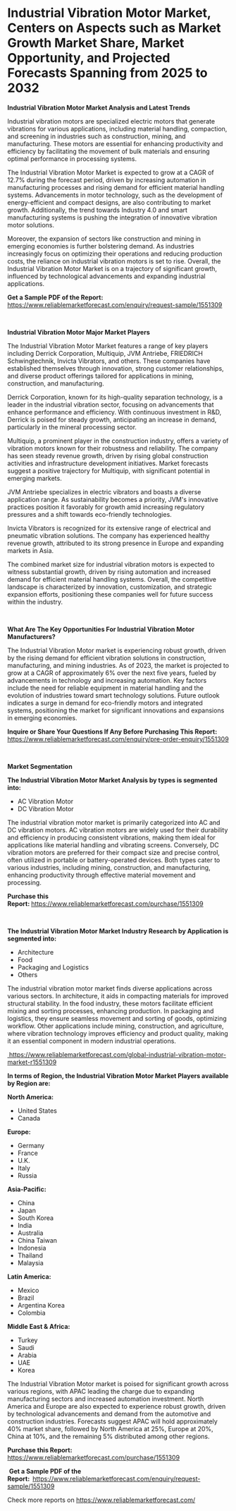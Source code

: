 <p><h1>Industrial Vibration Motor Market, Centers on Aspects such as Market Growth Market Share, Market Opportunity, and Projected Forecasts Spanning from 2025 to 2032</h1></p><p><strong>Industrial Vibration Motor Market Analysis and Latest Trends</strong></p>
<p><p>Industrial vibration motors are specialized electric motors that generate vibrations for various applications, including material handling, compaction, and screening in industries such as construction, mining, and manufacturing. These motors are essential for enhancing productivity and efficiency by facilitating the movement of bulk materials and ensuring optimal performance in processing systems.</p><p>The Industrial Vibration Motor Market is expected to grow at a CAGR of 12.7% during the forecast period, driven by increasing automation in manufacturing processes and rising demand for efficient material handling systems. Advancements in motor technology, such as the development of energy-efficient and compact designs, are also contributing to market growth. Additionally, the trend towards Industry 4.0 and smart manufacturing systems is pushing the integration of innovative vibration motor solutions.</p><p>Moreover, the expansion of sectors like construction and mining in emerging economies is further bolstering demand. As industries increasingly focus on optimizing their operations and reducing production costs, the reliance on industrial vibration motors is set to rise. Overall, the Industrial Vibration Motor Market is on a trajectory of significant growth, influenced by technological advancements and expanding industrial applications.</p></p>
<p><strong>Get a Sample PDF of the Report:&nbsp;</strong> <a href="https://www.reliablemarketforecast.com/enquiry/request-sample/1551309?utm_campaign=3049&utm_medium=2&utm_source=Github&utm_content=ia&utm_term=08042025&utm_id=industrial-vibration-motor">https://www.reliablemarketforecast.com/enquiry/request-sample/1551309</a></p>
<p>&nbsp;</p>
<p><strong>Industrial Vibration Motor Major Market Players</strong></p>
<p><p>The Industrial Vibration Motor Market features a range of key players including Derrick Corporation, Multiquip, JVM Antriebe, FRIEDRICH Schwingtechnik, Invicta Vibrators, and others. These companies have established themselves through innovation, strong customer relationships, and diverse product offerings tailored for applications in mining, construction, and manufacturing.</p><p>Derrick Corporation, known for its high-quality separation technology, is a leader in the industrial vibration sector, focusing on advancements that enhance performance and efficiency. With continuous investment in R&D, Derrick is poised for steady growth, anticipating an increase in demand, particularly in the mineral processing sector.</p><p>Multiquip, a prominent player in the construction industry, offers a variety of vibration motors known for their robustness and reliability. The company has seen steady revenue growth, driven by rising global construction activities and infrastructure development initiatives. Market forecasts suggest a positive trajectory for Multiquip, with significant potential in emerging markets.</p><p>JVM Antriebe specializes in electric vibrators and boasts a diverse application range. As sustainability becomes a priority, JVM's innovative practices position it favorably for growth amid increasing regulatory pressures and a shift towards eco-friendly technologies.</p><p>Invicta Vibrators is recognized for its extensive range of electrical and pneumatic vibration solutions. The company has experienced healthy revenue growth, attributed to its strong presence in Europe and expanding markets in Asia.</p><p>The combined market size for industrial vibration motors is expected to witness substantial growth, driven by rising automation and increased demand for efficient material handling systems. Overall, the competitive landscape is characterized by innovation, customization, and strategic expansion efforts, positioning these companies well for future success within the industry.</p></p>
<p>&nbsp;</p>
<p><strong>What Are The Key Opportunities For Industrial Vibration Motor Manufacturers?</strong></p>
<p><p>The Industrial Vibration Motor market is experiencing robust growth, driven by the rising demand for efficient vibration solutions in construction, manufacturing, and mining industries. As of 2023, the market is projected to grow at a CAGR of approximately 6% over the next five years, fueled by advancements in technology and increasing automation. Key factors include the need for reliable equipment in material handling and the evolution of industries toward smart technology solutions. Future outlook indicates a surge in demand for eco-friendly motors and integrated systems, positioning the market for significant innovations and expansions in emerging economies.</p></p>
<p><strong>Inquire or Share Your Questions If Any Before Purchasing This Report:</strong> <a href="https://www.reliablemarketforecast.com/enquiry/pre-order-enquiry/1551309?utm_campaign=3049&utm_medium=2&utm_source=Github&utm_content=ia&utm_term=08042025&utm_id=industrial-vibration-motor">https://www.reliablemarketforecast.com/enquiry/pre-order-enquiry/1551309</a></p>
<p>&nbsp;</p>
<p><strong>Market Segmentation</strong></p>
<p><strong>The Industrial Vibration Motor Market Analysis by types is segmented into:</strong></p>
<p><ul><li>AC Vibration Motor</li><li>DC Vibration Motor</li></ul></p>
<p><p>The industrial vibration motor market is primarily categorized into AC and DC vibration motors. AC vibration motors are widely used for their durability and efficiency in producing consistent vibrations, making them ideal for applications like material handling and vibrating screens. Conversely, DC vibration motors are preferred for their compact size and precise control, often utilized in portable or battery-operated devices. Both types cater to various industries, including mining, construction, and manufacturing, enhancing productivity through effective material movement and processing.</p></p>
<p><strong>Purchase this Report:&nbsp;</strong><a href="https://www.reliablemarketforecast.com/purchase/1551309?utm_campaign=3049&utm_medium=2&utm_source=Github&utm_content=ia&utm_term=08042025&utm_id=industrial-vibration-motor">https://www.reliablemarketforecast.com/purchase/1551309</a></p>
<p>&nbsp;</p>
<p><strong>The Industrial Vibration Motor Market Industry Research by Application is segmented into:</strong></p>
<p><ul><li>Architecture</li><li>Food</li><li>Packaging and Logistics</li><li>Others</li></ul></p>
<p><p>The industrial vibration motor market finds diverse applications across various sectors. In architecture, it aids in compacting materials for improved structural stability. In the food industry, these motors facilitate efficient mixing and sorting processes, enhancing production. In packaging and logistics, they ensure seamless movement and sorting of goods, optimizing workflow. Other applications include mining, construction, and agriculture, where vibration technology improves efficiency and product quality, making it an essential component in modern industrial operations.</p></p>
<p><a href="https://www.reliablemarketforecast.com/global-industrial-vibration-motor-market-r1551309?utm_campaign=3049&utm_medium=2&utm_source=Github&utm_content=ia&utm_term=08042025&utm_id=industrial-vibration-motor">&nbsp;https://www.reliablemarketforecast.com/global-industrial-vibration-motor-market-r1551309</a></p>
<p><strong>In terms of Region, the Industrial Vibration Motor Market Players available by Region are:</strong></p>
<p>
    <p> <strong> North America: </strong>
        <ul>
            <li>United States</li>
            <li>Canada</li>
        </ul>
        </p> 
    <p> <strong> Europe: </strong>
        <ul>
            <li>Germany</li>
            <li>France</li>
            <li>U.K.</li>
            <li>Italy</li>
            <li>Russia</li>
        </ul>
        </p> 
    <p> <strong> Asia-Pacific: </strong>
        <ul>
            <li>China</li>
            <li>Japan</li>
            <li>South Korea</li>
            <li>India</li>
            <li>Australia</li>
            <li>China Taiwan</li>
            <li>Indonesia</li>
            <li>Thailand</li>
            <li>Malaysia</li>
        </ul>
        </p> 
    <p> <strong> Latin America: </strong>
        <ul>
            <li>Mexico</li>
            <li>Brazil</li>
            <li>Argentina Korea</li>
            <li>Colombia</li>
        </ul>
        </p> 
    <p> <strong> Middle East & Africa: </strong>
        <ul>
            <li>Turkey</li>
            <li>Saudi</li>
            <li>Arabia</li>
            <li>UAE</li>
            <li>Korea</li>
        </ul>
    </p>
    </p>
<p><p>The Industrial Vibration Motor market is poised for significant growth across various regions, with APAC leading the charge due to expanding manufacturing sectors and increased automation investment. North America and Europe are also expected to experience robust growth, driven by technological advancements and demand from the automotive and construction industries. Forecasts suggest APAC will hold approximately 40% market share, followed by North America at 25%, Europe at 20%, China at 10%, and the remaining 5% distributed among other regions.</p></p>
<p><strong>Purchase this Report: </strong><a href="https://www.reliablemarketforecast.com/purchase/1551309?utm_campaign=3049&utm_medium=2&utm_source=Github&utm_content=ia&utm_term=08042025&utm_id=industrial-vibration-motor">https://www.reliablemarketforecast.com/purchase/1551309</a></p>
<p>&nbsp;<strong>Get a Sample PDF of the Report:&nbsp;&nbsp;</strong><a href="https://www.reliablemarketforecast.com/enquiry/request-sample/1551309?utm_campaign=3049&utm_medium=2&utm_source=Github&utm_content=ia&utm_term=08042025&utm_id=industrial-vibration-motor">https://www.reliablemarketforecast.com/enquiry/request-sample/1551309</a></p>
<p><strong></strong></p>
<p>Check more reports on <a href="https://www.reliablemarketforecast.com/?utm_campaign=3049&utm_medium=2&utm_source=Github&utm_content=ia&utm_term=08042025&utm_id=industrial-vibration-motor">https://www.reliablemarketforecast.com/</a></p>